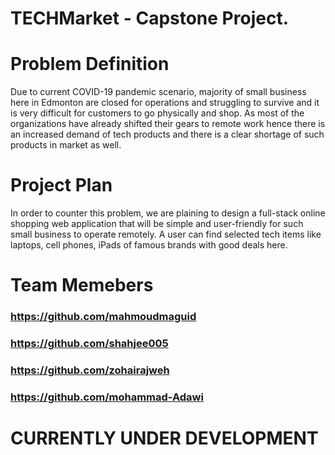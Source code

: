 # TECHMarket - Capstone Project. 
# Problem Definition
Due to current COVID-19 pandemic scenario, majority of small business here in Edmonton are closed for operations and struggling to survive and it is very difficult for customers to go physically and shop. As most of the organizations have already shifted their gears to remote work hence there is an increased demand of tech products and there is a clear shortage of such products in market as well. 
# Project Plan
In order to counter this problem, we are plaining to design a full-stack online shopping web application that will be simple and user-friendly for such small business to operate remotely. A user can find selected tech items like laptops, cell phones, iPads of famous brands with good deals here. 
# Team Memebers
###  https://github.com/mahmoudmaguid
###   https://github.com/shahjee005
###   https://github.com/zohairajweh
###   https://github.com/mohammad-Adawi

# CURRENTLY UNDER DEVELOPMENT
	   
